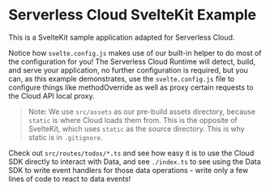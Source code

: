 # Serverless Cloud SvelteKit Example

This is a SvelteKit sample application adapted for Serverless Cloud.

Notice how `svelte.config.js` makes use of our built-in helper to do most of the configuration for you! The Serverless Cloud Runtime will detect, build, and serve your application, no further configuration is required, but you can, as this example demonstrates, use the `svelte.config.js` file to configure things like methodOverride as well as proxy certain requests to the Cloud API local proxy.

> Note: We use `src/assets` as our pre-build assets directory, because `static` is where Cloud loads them from.  This is the opposite of SvelteKit, which uses `static` as the source directory.  This is why static is in `.gitignore`.

Check out `src/routes/todos/*.ts` and see how easy it is to use the Cloud SDK directly to interact with Data, and see `./index.ts` to see using the Data SDK to write event handlers for those data operations - write only a few lines of code to react to data events!